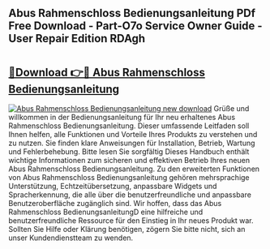 ## Abus Rahmenschloss Bedienungsanleitung PDf Free Download - Part-O7o Service Owner Guide - User Repair Edition RDAgh

# <h2><a href="http://df07dg.blite.top/?on=Abus+Rahmenschloss+Bedienungsanleitung">🔗Download 👉🔴 Abus Rahmenschloss Bedienungsanleitung</a></h2>

[![Abus Rahmenschloss Bedienungsanleitung new download](https://i.imgur.com/lujVjoI.png)](http://df07dg.blite.top/?on=Abus+Rahmenschloss+Bedienungsanleitung)
Grüße und willkommen in der Bedienungsanleitung für Ihr neu erhaltenes Abus Rahmenschloss Bedienungsanleitung. Dieser umfassende Leitfaden soll Ihnen helfen, alle Funktionen und Vorteile Ihres Produkts zu verstehen und zu nutzen. Sie finden klare Anweisungen für Installation, Betrieb, Wartung und Fehlerbehebung. Bitte lesen Sie sorgfältig Dieses Handbuch enthält wichtige Informationen zum sicheren und effektiven Betrieb Ihres neuen Abus Rahmenschloss Bedienungsanleitung. Zu den erweiterten Funktionen von Abus Rahmenschloss Bedienungsanleitung gehören mehrsprachige Unterstützung, Echtzeitübersetzung, anpassbare Widgets und Spracherkennung, die alle über die benutzerfreundliche und anpassbare Benutzeroberfläche zugänglich sind. Wir hoffen, dass das Abus Rahmenschloss BedienungsanleitungD eine hilfreiche und benutzerfreundliche Ressource für den Einstieg in Ihr neues Produkt war. Sollten Sie Hilfe oder Klärung benötigen, zögern Sie bitte nicht, sich an unser Kundendienstteam zu wenden.
